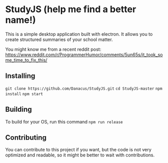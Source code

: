 StudyJS (help me find a better name!)
===================

This is a simple desktop application built with electron. It allows you to create structured summaries of your school matter.

You might know me from a recent reddit post:
https://www.reddit.com/r/ProgrammerHumor/comments/5un65s/it_took_some_time_to_fix_this/ 


Installing
-------------

`git clone https://github.com/Danacus/StudyJS.git`
`cd StudyJS-master`
`npm install`
`npm start`


Building
-------------

To build for your OS, run this command
`npm run release`

Contributing
-------------

You can contribute to this project if you want, but the code is not very optimized and readable, so it might be better to wait with contributions.
